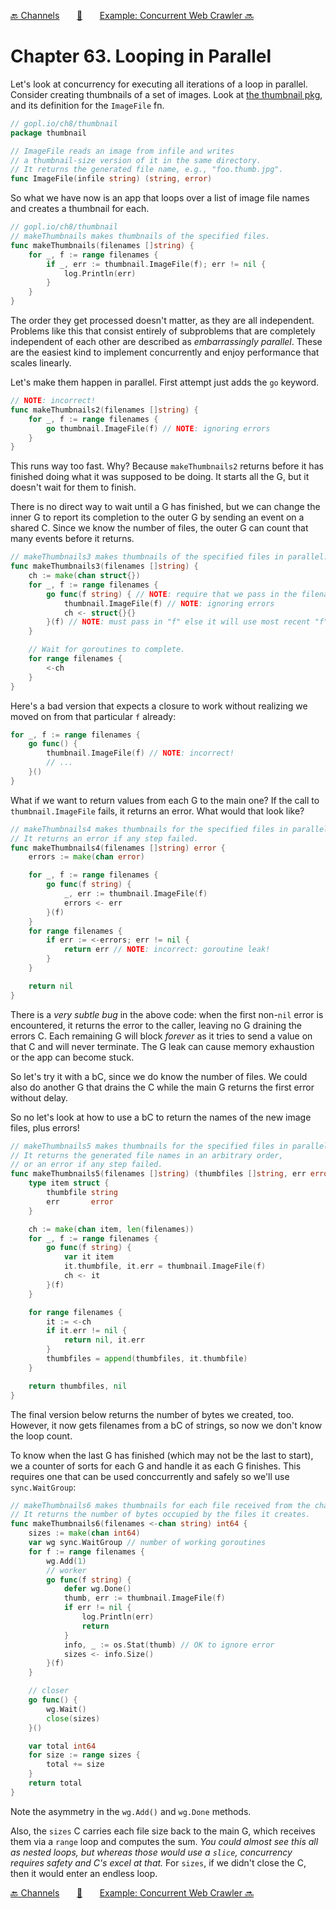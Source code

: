 [🔙 Channels][previous-chapter]&nbsp;&nbsp;&nbsp;&nbsp;&nbsp;&nbsp;&nbsp;[🏡][readme]&nbsp;&nbsp;&nbsp;&nbsp;&nbsp;&nbsp;&nbsp;[Example: Concurrent Web Crawler 🔜][upcoming-chapter]

# Chapter 63. Looping in Parallel

Let's look at concurrency for executing all iterations of a loop in parallel. Consider creating
thumbnails of a set of images. Look at [the thumbnail pkg][thumbnail], and its definition for the
`ImageFile` fn. 

```go
// gopl.io/ch8/thumbnail
package thumbnail

// ImageFile reads an image from infile and writes
// a thumbnail-size version of it in the same directory.
// It returns the generated file name, e.g., "foo.thumb.jpg".
func ImageFile(infile string) (string, error)
```

So what we have now is an app that loops over a list of image file names and creates a thumbnail for
each.

```go
// gopl.io/ch8/thumbnail
// makeThumbnails makes thumbnails of the specified files.
func makeThumbnails(filenames []string) {
    for _, f := range filenames {
        if _, err := thumbnail.ImageFile(f); err != nil {
            log.Println(err)
        }
    }
}
```

The order they get processed doesn't matter, as they are all independent. Problems like this that
consist entirely of subproblems that are completely independent of each other are described as
_embarrassingly parallel_. These are the easiest kind to implement concurrently and enjoy performance
that scales linearly.

Let's make them happen in parallel. First attempt just adds the `go` keyword.

```go
// NOTE: incorrect!
func makeThumbnails2(filenames []string) {
    for _, f := range filenames {
        go thumbnail.ImageFile(f) // NOTE: ignoring errors
    }
}
```

This runs way too fast. Why? Because `makeThumbnails2` returns before it has finished doing what it
was supposed to be doing. It starts all the G, but it doesn't wait for them to finish.

There is no direct way to wait until a G has finished, but we can change the inner G to report its
completion to the outer G by sending an event on a shared C. Since we know the number of files, the
outer G can count that many events before it returns.

```go
// makeThumbnails3 makes thumbnails of the specified files in parallel.
func makeThumbnails3(filenames []string) {
    ch := make(chan struct{})
    for _, f := range filenames {
        go func(f string) { // NOTE: require that we pass in the filename
            thumbnail.ImageFile(f) // NOTE: ignoring errors
            ch <- struct{}{}
        }(f) // NOTE: must pass in "f" else it will use most recent "f"
    }

    // Wait for goroutines to complete.
    for range filenames {
        <-ch
    }
}
```

Here's a bad version that expects a closure to work without realizing we moved on from that 
particular `f` already:

```go
for _, f := range filenames {
    go func() {
        thumbnail.ImageFile(f) // NOTE: incorrect!
        // ...
    }()
}
```

What if we want to return values from each G to the main one? If the call to `thumbnail.ImageFile` 
fails, it returns an error. What would that look like?

```go
// makeThumbnails4 makes thumbnails for the specified files in parallel.
// It returns an error if any step failed.
func makeThumbnails4(filenames []string) error {
    errors := make(chan error)

    for _, f := range filenames {
        go func(f string) {
            _, err := thumbnail.ImageFile(f)
            errors <- err
        }(f)
    }
    for range filenames {
        if err := <-errors; err != nil {
            return err // NOTE: incorrect: goroutine leak!
        }
    }

    return nil
}
```

There is a _very subtle bug_ in the above code: when the first non-`nil` error is encountered, it
returns the error to the caller, leaving no G draining the errors C. Each remaining G will block
_forever_ as it tries to send a value on that C and will never terminate. The G leak can cause
memory exhaustion or the app can become stuck.

So let's try it with a bC, since we do know the number of files. We could also do another G that
drains the C while the main G returns the first error without delay.

So no let's look at how to use a bC to return the names of the new image files, plus errors!

```go
// makeThumbnails5 makes thumbnails for the specified files in parallel.
// It returns the generated file names in an arbitrary order,
// or an error if any step failed.
func makeThumbnails5(filenames []string) (thumbfiles []string, err error) {
    type item struct {
        thumbfile string
        err       error
    }

    ch := make(chan item, len(filenames))
    for _, f := range filenames {
        go func(f string) {
            var it item
            it.thumbfile, it.err = thumbnail.ImageFile(f)
            ch <- it
        }(f)
    }

    for range filenames {
        it := <-ch
        if it.err != nil {
            return nil, it.err
        }
        thumbfiles = append(thumbfiles, it.thumbfile)
    }

    return thumbfiles, nil
}
```

The final version below returns the number of bytes we created, too. However, it now gets filenames
from a bC of strings, so now we don't know the loop count.

To know when the last G has finished (which may not be the last to start), we a counter of sorts for
each G and handle it as each G finishes. This requires one that  can be used conccurrently and safely
so we'll use `sync.WaitGroup`:

```go
// makeThumbnails6 makes thumbnails for each file received from the channel.
// It returns the number of bytes occupied by the files it creates.
func makeThumbnails6(filenames <-chan string) int64 {
    sizes := make(chan int64)
    var wg sync.WaitGroup // number of working goroutines
    for f := range filenames {
        wg.Add(1)
        // worker
        go func(f string) {
            defer wg.Done()
            thumb, err := thumbnail.ImageFile(f)
            if err != nil {
                log.Println(err)
                return
            }
            info, _ := os.Stat(thumb) // OK to ignore error
            sizes <- info.Size()
        }(f)
    }

    // closer
    go func() {
        wg.Wait()
        close(sizes)
    }()

    var total int64
    for size := range sizes {
        total += size
    }
    return total
}
```

Note the asymmetry in the `wg.Add()` and `wg.Done` methods.

Also, the `sizes` C carries each file size back to the main G, which receives them via a `range` loop
and computes the sum. _You could almost see this all as nested loops, but whereas those would use
a `slice`, concurrency requires safety and C's excel at that._ For `sizes`, if we didn't close the C,
then it would enter an endless loop.

[🔙 Channels][previous-chapter]&nbsp;&nbsp;&nbsp;&nbsp;&nbsp;&nbsp;&nbsp;[🏡][readme]&nbsp;&nbsp;&nbsp;&nbsp;&nbsp;&nbsp;&nbsp;[Example: Concurrent Web Crawler 🔜][upcoming-chapter]

[readme]: README.md
[previous-chapter]: ch062-channels.md
[upcoming-chapter]: ch064-example-concurrent-web-crawler.md
[thumbnail]: https://github.com/adonovan/gopl.io/tree/master/ch8/thumbnail
